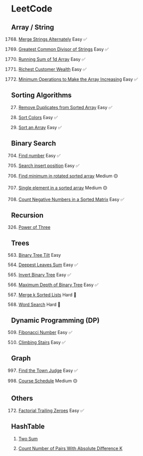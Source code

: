 # LeetCode

## Array / String

1768. [Merge Strings Alternately](./1768_merge_strings.py)
      Easy ✅

1769. [Greatest Common Divisor of Strings](./1071_greatest_common_divisor_of_strings.py)
      Easy ✅
1770. [Running Sum of 1d Array](./RunningSumArr.java)
      Easy ✅

1771. [Richest Customer Wealth](./richestCustomerWealth.js)
      Easy ✅

1772. [Minimum Operations to Make the Array Increasing](./MinOperationMakeArrIncreasing.js)
      Easy ✅

## Sorting Algorithms

27. [Remove Duplicates from Sorted Array](./RemoveDuplicates.java)
    Easy ✅

28. [Sort Colors](./SortColors.java)
    Easy ✅

29. [Sort an Array](./SortArr.java)
    Easy ✅

## Binary Search

704. [Find number](./704_binary_search.py)
     Easy ✅

705. [Search insert position](./SearchInsertPosition.java)
     Easy ✅

706. [Find minimum in rotated sorted array](./FindMinimum.java)
     Medium 🟡

707. [Single element in a sorted array](./SingleElementInSortedArray.java)
     Medium 🟡

708. [Count Negative Numbers in a Sorted Matrix](./count_negative_num_in_matrix.js)
     Easy ✅

## Recursion

326. [Power of Three](./power_of_three.py)

## Trees

563. [Binary Tree Tilt](./binary_tree_tilt.py)
     Easy

564. [Deepest Leaves Sum](./DeepestLeavesSum.java)
     Easy ✅

565. [Invert Binary Tree](./invertBinaryTree.js)
     Easy ✅

566. [Maximum Depth of Binary Tree](./maxDepthBinTree.js)
     Easy ✅

567. [Merge k Sorted Lists](./MergeKsortedLists.java)
     Hard 🛑

568. [Word Search](./word_search.py)
     Hard 🛑

## Dynamic Programming (DP)

509. [Fibonacci Number](./Fibonacci.java)
     Easy ✅

510. [Climbing Stairs](./ClimbingStairs.java)
     Easy ✅

## Graph

997. [Find the Town Judge](./FindTownJudge.java)
     Easy ✅

998. [Course Schedule](./CourseSchedule.java)
     Medium 🟡

## Others

172. [Factorial Trailing Zeroes](./factorial_trailing_zeroes.py)
     Easy ✅

## HashTable

1. [Two Sum](./two_sum.py)

2. [Count Number of Pairs With Absolute Difference K](./countNumber.js)
